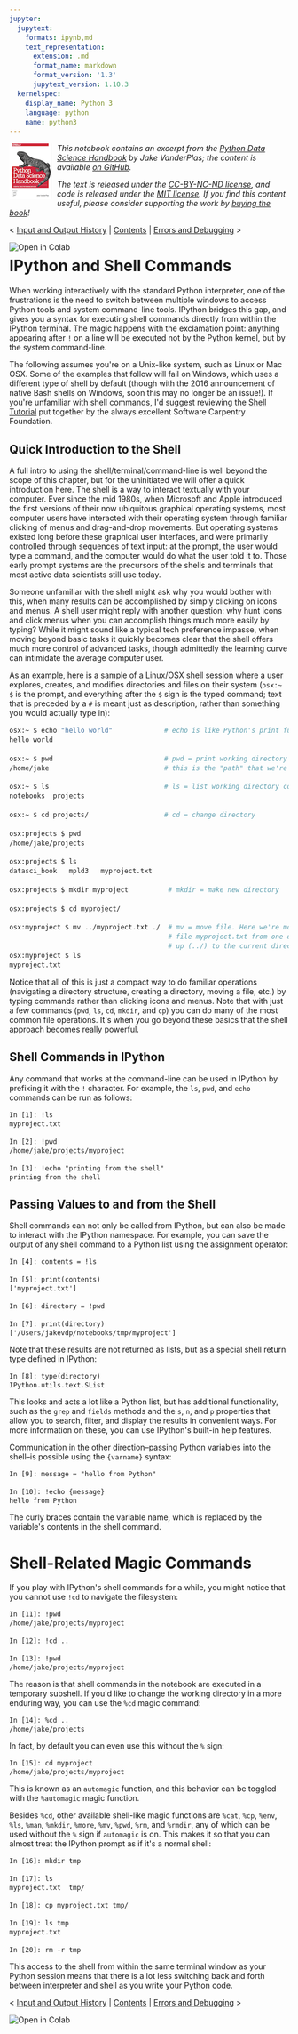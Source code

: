 ```yaml
---
jupyter:
  jupytext:
    formats: ipynb,md
    text_representation:
      extension: .md
      format_name: markdown
      format_version: '1.3'
      jupytext_version: 1.10.3
  kernelspec:
    display_name: Python 3
    language: python
    name: python3
---
```


<!--BOOK_INFORMATION-->
<img align="left" style="padding-right:10px;" src="figures/PDSH-cover-small.png">

*This notebook contains an excerpt from the [Python Data Science Handbook](http://shop.oreilly.com/product/0636920034919.do) by Jake VanderPlas; the content is available [on GitHub](https://github.com/jakevdp/PythonDataScienceHandbook).*

*The text is released under the [CC-BY-NC-ND license](https://creativecommons.org/licenses/by-nc-nd/3.0/us/legalcode), and code is released under the [MIT license](https://opensource.org/licenses/MIT). If you find this content useful, please consider supporting the work by [buying the book](http://shop.oreilly.com/product/0636920034919.do)!*


<!--NAVIGATION-->
< [Input and Output History](01.04-Input-Output-History.ipynb) | [Contents](Index.ipynb) | [Errors and Debugging](01.06-Errors-and-Debugging.ipynb) >

<a href="https://colab.research.google.com/github/jakevdp/PythonDataScienceHandbook/blob/master/notebooks/01.05-IPython-And-Shell-Commands.ipynb"><img align="left" src="https://colab.research.google.com/assets/colab-badge.svg" alt="Open in Colab" title="Open and Execute in Google Colaboratory"></a>



# IPython and Shell Commands


When working interactively with the standard Python interpreter, one of the frustrations is the need to switch between multiple windows to access Python tools and system command-line tools.
IPython bridges this gap, and gives you a syntax for executing shell commands directly from within the IPython terminal.
The magic happens with the exclamation point: anything appearing after ``!`` on a line will be executed not by the Python kernel, but by the system command-line.

The following assumes you're on a Unix-like system, such as Linux or Mac OSX.
Some of the examples that follow will fail on Windows, which uses a different type of shell by default (though with the 2016 announcement of native Bash shells on Windows, soon this may no longer be an issue!).
If you're unfamiliar with shell commands, I'd suggest reviewing the [Shell Tutorial](http://swcarpentry.github.io/shell-novice/) put together by the always excellent Software Carpentry Foundation.

<!-- #region -->
## Quick Introduction to the Shell

A full intro to using the shell/terminal/command-line is well beyond the scope of this chapter, but for the uninitiated we will offer a quick introduction here.
The shell is a way to interact textually with your computer.
Ever since the mid 1980s, when Microsoft and Apple introduced the first versions of their now ubiquitous graphical operating systems, most computer users have interacted with their operating system through familiar clicking of menus and drag-and-drop movements.
But operating systems existed long before these graphical user interfaces, and were primarily controlled through sequences of text input: at the prompt, the user would type a command, and the computer would do what the user told it to.
Those early prompt systems are the precursors of the shells and terminals that most active data scientists still use today.

Someone unfamiliar with the shell might ask why you would bother with this, when many results can be accomplished by simply clicking on icons and menus.
A shell user might reply with another question: why hunt icons and click menus when you can accomplish things much more easily by typing?
While it might sound like a typical tech preference impasse, when moving beyond basic tasks it quickly becomes clear that the shell offers much more control of advanced tasks, though admittedly the learning curve can intimidate the average computer user.

As an example, here is a sample of a Linux/OSX shell session where a user explores, creates, and modifies directories and files on their system (``osx:~ $`` is the prompt, and everything after the ``$`` sign is the typed command; text that is preceded by a ``#`` is meant just as description, rather than something you would actually type in):

```bash
osx:~ $ echo "hello world"             # echo is like Python's print function
hello world

osx:~ $ pwd                            # pwd = print working directory
/home/jake                             # this is the "path" that we're sitting in

osx:~ $ ls                             # ls = list working directory contents
notebooks  projects 

osx:~ $ cd projects/                   # cd = change directory

osx:projects $ pwd
/home/jake/projects

osx:projects $ ls
datasci_book   mpld3   myproject.txt

osx:projects $ mkdir myproject          # mkdir = make new directory

osx:projects $ cd myproject/

osx:myproject $ mv ../myproject.txt ./  # mv = move file. Here we're moving the
                                        # file myproject.txt from one directory
                                        # up (../) to the current directory (./)
osx:myproject $ ls
myproject.txt
```

Notice that all of this is just a compact way to do familiar operations (navigating a directory structure, creating a directory, moving a file, etc.) by typing commands rather than clicking icons and menus.
Note that with just a few commands (``pwd``, ``ls``, ``cd``, ``mkdir``, and ``cp``) you can do many of the most common file operations.
It's when you go beyond these basics that the shell approach becomes really powerful.
<!-- #endregion -->

## Shell Commands in IPython

Any command that works at the command-line can be used in IPython by prefixing it with the ``!`` character.
For example, the ``ls``, ``pwd``, and ``echo`` commands can be run as follows:

```ipython
In [1]: !ls
myproject.txt

In [2]: !pwd
/home/jake/projects/myproject

In [3]: !echo "printing from the shell"
printing from the shell
```


## Passing Values to and from the Shell

Shell commands can not only be called from IPython, but can also be made to interact with the IPython namespace.
For example, you can save the output of any shell command to a Python list using the assignment operator:

```ipython
In [4]: contents = !ls

In [5]: print(contents)
['myproject.txt']

In [6]: directory = !pwd

In [7]: print(directory)
['/Users/jakevdp/notebooks/tmp/myproject']
```

Note that these results are not returned as lists, but as a special shell return type defined in IPython:

```ipython
In [8]: type(directory)
IPython.utils.text.SList
```

This looks and acts a lot like a Python list, but has additional functionality, such as
the ``grep`` and ``fields`` methods and the ``s``, ``n``, and ``p`` properties that allow you to search, filter, and display the results in convenient ways.
For more information on these, you can use IPython's built-in help features.


Communication in the other direction–passing Python variables into the shell–is possible using the ``{varname}`` syntax:

```ipython
In [9]: message = "hello from Python"

In [10]: !echo {message}
hello from Python
```

The curly braces contain the variable name, which is replaced by the variable's contents in the shell command.


# Shell-Related Magic Commands

If you play with IPython's shell commands for a while, you might notice that you cannot use ``!cd`` to navigate the filesystem:

```ipython
In [11]: !pwd
/home/jake/projects/myproject

In [12]: !cd ..

In [13]: !pwd
/home/jake/projects/myproject
```

The reason is that shell commands in the notebook are executed in a temporary subshell.
If you'd like to change the working directory in a more enduring way, you can use the ``%cd`` magic command:

```ipython
In [14]: %cd ..
/home/jake/projects
```

In fact, by default you can even use this without the ``%`` sign:

```ipython
In [15]: cd myproject
/home/jake/projects/myproject
```

This is known as an ``automagic`` function, and this behavior can be toggled with the ``%automagic`` magic function.

Besides ``%cd``, other available shell-like magic functions are ``%cat``, ``%cp``, ``%env``, ``%ls``, ``%man``, ``%mkdir``, ``%more``, ``%mv``, ``%pwd``, ``%rm``, and ``%rmdir``, any of which can be used without the ``%`` sign if ``automagic`` is on.
This makes it so that you can almost treat the IPython prompt as if it's a normal shell:

```ipython
In [16]: mkdir tmp

In [17]: ls
myproject.txt  tmp/

In [18]: cp myproject.txt tmp/

In [19]: ls tmp
myproject.txt

In [20]: rm -r tmp
```

This access to the shell from within the same terminal window as your Python session means that there is a lot less switching back and forth between interpreter and shell as you write your Python code.


<!--NAVIGATION-->
< [Input and Output History](01.04-Input-Output-History.ipynb) | [Contents](Index.ipynb) | [Errors and Debugging](01.06-Errors-and-Debugging.ipynb) >

<a href="https://colab.research.google.com/github/jakevdp/PythonDataScienceHandbook/blob/master/notebooks/01.05-IPython-And-Shell-Commands.ipynb"><img align="left" src="https://colab.research.google.com/assets/colab-badge.svg" alt="Open in Colab" title="Open and Execute in Google Colaboratory"></a>

